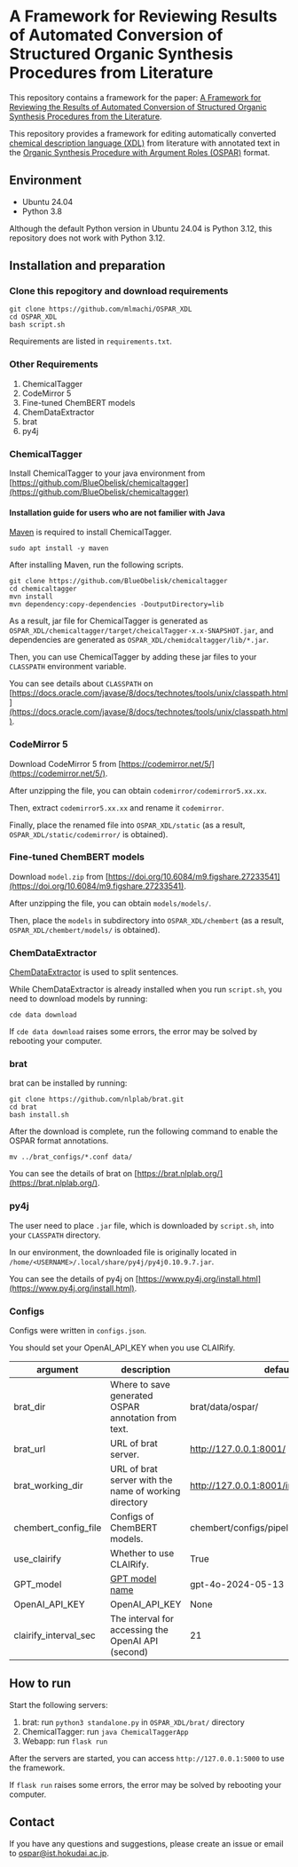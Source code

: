 # A Framework for Reviewing Results of Automated Conversion of Structured Organic Synthesis Procedures from Literature

This repository contains a framework for the paper: [A Framework for Reviewing the Results of Automated Conversion of Structured Organic Synthesis Procedures from the Literature](https://doi.org/10.1039/D4DD00335G).

This repository provides a framework for editing automatically converted [chemical description language (XDL)](https://croningroup.gitlab.io/chemputer/xdl/standard/index.html) from literature with annotated text in the [Organic Synthesis Procedure with Argument Roles (OSPAR)](https://pubs.acs.org/doi/10.1021/acs.jcim.3c01449) format.


## Environment
- Ubuntu 24.04
- Python 3.8

Although the default Python version in Ubuntu 24.04 is Python 3.12, this repository does not work with Python 3.12.

## Installation and preparation

### Clone this repogitory and download requirements
```
git clone https://github.com/mlmachi/OSPAR_XDL
cd OSPAR_XDL
bash script.sh
```

Requirements are listed in `requirements.txt`.

### Other Requirements
1. ChemicalTagger
2. CodeMirror 5
3. Fine-tuned ChemBERT models
4. ChemDataExtractor
5. brat
6. py4j

### ChemicalTagger
Install ChemicalTagger to your java environment from [https://github.com/BlueObelisk/chemicaltagger](https://github.com/BlueObelisk/chemicaltagger)

#### Installation guide for users who are not familier with Java
[Maven](https://maven.apache.org/) is required to install ChemicalTagger.
```
sudo apt install -y maven
```

After installing Maven, run the following scripts.
```
git clone https://github.com/BlueObelisk/chemicaltagger
cd chemicaltagger
mvn install
mvn dependency:copy-dependencies -DoutputDirectory=lib
```

As a result, jar file for ChemicalTagger is generated as `OSPAR_XDL/chemicaltagger/target/cheicalTagger-x.x-SNAPSHOT.jar`, and dependencies are generated as `OSPAR_XDL/chemidcaltagger/lib/*.jar`.

Then, you can use ChemicalTagger by adding these jar files to your `CLASSPATH` environment variable.

You can see details about `CLASSPATH` on [https://docs.oracle.com/javase/8/docs/technotes/tools/unix/classpath.html](https://docs.oracle.com/javase/8/docs/technotes/tools/unix/classpath.html).


### CodeMirror 5
Download CodeMirror 5 from [https://codemirror.net/5/](https://codemirror.net/5/).

After unzipping the file, you can obtain `codemirror/codemirror5.xx.xx`.

Then, extract `codemirror5.xx.xx` and rename it `codemirror`.

Finally, place the renamed file into `OSPAR_XDL/static` (as a result, `OSPAR_XDL/static/codemirror/` is obtained).

### Fine-tuned ChemBERT models
Download `model.zip` from [https://doi.org/10.6084/m9.figshare.27233541](https://doi.org/10.6084/m9.figshare.27233541).

After unzipping the file, you can obtain `models/models/`.

Then, place the `models` in subdirectory into `OSPAR_XDL/chembert` (as a result, `OSPAR_XDL/chembert/models/` is obtained).


### ChemDataExtractor
[ChemDataExtractor](http://chemdataextractor.org/) is used to split sentences.

While ChemDataExtractor is already installed when you run `script.sh`, you need to download models by running: 
```
cde data download
```

If `cde data download` raises some errors, the error may be solved by rebooting your computer.


### brat
brat can be installed by running:
```
git clone https://github.com/nlplab/brat.git
cd brat
bash install.sh
```

After the download is complete, run the following command to enable the OSPAR format annotations.

```
mv ../brat_configs/*.conf data/
```

You can see the details of brat on [https://brat.nlplab.org/](https://brat.nlplab.org/).


### py4j
The user need to place `.jar` file, which is downloaded by `script.sh`, into your `CLASSPATH` directory.

In our environment, the downloaded file is originally located in `/home/<USERNAME>/.local/share/py4j/py4j0.10.9.7.jar`.

You can see the details of py4j on [https://www.py4j.org/install.html](https://www.py4j.org/install.html).


### Configs
Configs were written in `configs.json`.

You should set your OpenAI_API_KEY when you use CLAIRify.

| argument | description | default |
| ---- | ---- | ---- |
| brat_dir | Where to save generated OSPAR annotation from text. | brat/data/ospar/ |
| brat_url | URL of brat server. | http://127.0.0.1:8001/ |
| brat_working_dir | URL of brat server with the name of working directory | http://127.0.0.1:8001/index.xhtml#/ospar/ |
| chembert_config_file | Configs of ChemBERT models. | chembert/configs/pipeline.json |
| use_clairify | Whether to use CLAIRify. | True |
| GPT_model | [GPT model name](https://platform.openai.com/docs/models) | gpt-4o-2024-05-13  |
| OpenAI_API_KEY | OpenAI_API_KEY | None |
| clairify_interval_sec | The interval for accessing the OpenAI API (second) | 21 |


## How to run
Start the following servers:
1. brat: run `python3 standalone.py` in `OSPAR_XDL/brat/` directory
2. ChemicalTagger: run `java ChemicalTaggerApp`
3. Webapp: run `flask run`

After the servers are started, you can access `http://127.0.0.1:5000` to use the framework.

If `flask run` raises some errors, the error may be solved by rebooting your computer.


## Contact
If you have any questions and suggestions, please create an issue or email to [ospar@ist.hokudai.ac.jp](mailto:ospar@ist.hokudai.ac.jp).
